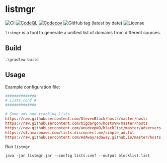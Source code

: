 # listmgr

![CI](https://github.com/milgradesec/listmgr/workflows/CI/badge.svg)
[![CodeQL](https://github.com/milgradesec/listmgr/actions/workflows/codeql-analysis.yml/badge.svg)](https://github.com/milgradesec/listmgr/actions/workflows/codeql-analysis.yml)
[![Codecov](https://codecov.io/gh/milgradesec/listmgr/branch/main/graph/badge.svg)](https://codecov.io/gh/milgradesec/listmgr)
![GitHub tag (latest by date)](https://img.shields.io/github/v/tag/milgradesec/listmgr)
![License](https://img.shields.io/github/license/milgradesec/listmgr)

`listmgr` is a tool to generate a unified list of domains from different sources.

## Build

```shell
.\gradlew build
```

## Usage

Example configuration file:

```ini
##############
# Lists.conf #
##############

# Some ads and tracking lists
https://raw.githubusercontent.com/StevenBlack/hosts/master/hosts
https://raw.githubusercontent.com/bigdargon/hostsVN/master/hosts
https://raw.githubusercontent.com/anudeepND/blacklist/master/adservers.txt
https://s3.amazonaws.com/lists.disconnect.me/simple_ad.txt
https://raw.githubusercontent.com/AdAway/adaway.github.io/master/hosts.txt
```

Run `listmgr`

```shell
java -jar listmgr.jar --config lists.conf --output blocklist.list
```
